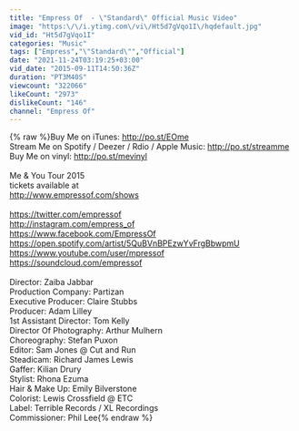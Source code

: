 ```yaml
---
title: "Empress Of  - \"Standard\" Official Music Video"
image: "https:\/\/i.ytimg.com\/vi\/Ht5d7gVqo1I\/hqdefault.jpg"
vid_id: "Ht5d7gVqo1I"
categories: "Music"
tags: ["Empress","\"Standard\"","Official"]
date: "2021-11-24T03:19:25+03:00"
vid_date: "2015-09-11T14:50:36Z"
duration: "PT3M40S"
viewcount: "322066"
likeCount: "2973"
dislikeCount: "146"
channel: "Empress Of"
---
```

{% raw %}Buy Me on iTunes: <a rel="nofollow" target="blank" href="http://po.st/EOme">http://po.st/EOme</a> <br />Stream Me on Spotify / Deezer / Rdio / Apple Music: <a rel="nofollow" target="blank" href="http://po.st/streamme">http://po.st/streamme</a><br />Buy Me on vinyl: <a rel="nofollow" target="blank" href="http://po.st/mevinyl">http://po.st/mevinyl</a> <br /><br />Me &amp; You Tour 2015<br />tickets available at<br /><a rel="nofollow" target="blank" href="http://www.empressof.com/shows">http://www.empressof.com/shows</a><br /><br /><a rel="nofollow" target="blank" href="https://twitter.com/empressof">https://twitter.com/empressof</a><br /><a rel="nofollow" target="blank" href="http://instagram.com/empress_of">http://instagram.com/empress_of</a><br /><a rel="nofollow" target="blank" href="https://www.facebook.com/EmpressOf">https://www.facebook.com/EmpressOf</a><br /><a rel="nofollow" target="blank" href="https://open.spotify.com/artist/5QuBVnBPEzwYvFrgBbwpmU">https://open.spotify.com/artist/5QuBVnBPEzwYvFrgBbwpmU</a><br /><a rel="nofollow" target="blank" href="https://www.youtube.com/user/mpressof">https://www.youtube.com/user/mpressof</a><br /><a rel="nofollow" target="blank" href="https://soundcloud.com/empressof">https://soundcloud.com/empressof</a><br /><br />Director: Zaiba Jabbar <br />Production Company: Partizan<br />Executive Producer: Claire Stubbs<br />Producer: Adam Lilley<br />1st Assistant Director: Tom Kelly<br />Director Of Photography: Arthur Mulhern<br />Choreography: Stefan Puxon<br />Editor: Sam Jones @ Cut and Run<br />Steadicam: Richard James Lewis<br />Gaffer: Kilian Drury<br />Stylist: Rhona Ezuma<br />Hair &amp; Make Up: Emily Bilverstone<br />Colorist: Lewis Crossfield @ ETC<br />Label: Terrible Records / XL Recordings<br />Commissioner: Phil Lee{% endraw %}
